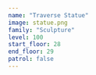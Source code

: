 ```yaml
---
name: "Traverse Statue"
image: statue.png
family: "Sculpture"
level: 100
start_floor: 28
end_floor: 29
patrol: false
---
```

